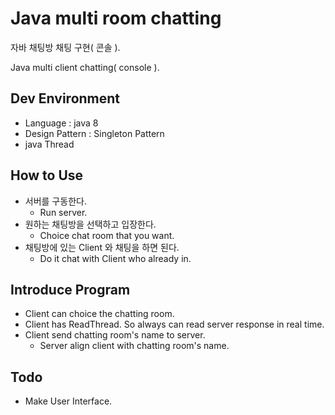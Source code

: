 # Java multi room chatting

자바 채팅방 채팅 구현( 콘솔 ).

Java multi client chatting( console ).

## Dev Environment

- Language : java 8
- Design Pattern : Singleton Pattern
- java Thread


## How to Use

- 서버를 구동한다.
  - Run server.
- 원하는 채팅방을 선택하고 입장한다.
  - Choice chat room that you want.
- 채팅방에 있는 Client 와 채팅을 하면 된다.
  - Do it chat with Client who already in.


## Introduce Program

- Client can choice the chatting room.
- Client has ReadThread. So always can read server response in real time.
- Client send chatting room's name to server.
  - Server align client with chatting room's name.



## Todo

- Make User Interface. 
